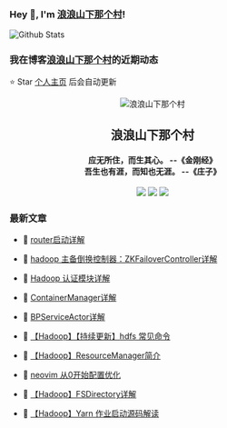 ### Hey 👋, I'm [浪浪山下那个村](https://blog.zeekling.cn)! 

![Github Stats](https://github-readme-stats-zeekling.vercel.app/api?username=zeekling&show_icons=true) 

### 我在博客[浪浪山下那个村](https://blog.zeekling.cn)的近期动态
⭐️ Star [个人主页](https://github.com/zeekling) 后会自动更新

<p align="center"><img alt="浪浪山下那个村" src="https://pan.zeekling.cn/zeekling/blog/logo.th.png"></p><h2 align="center"> 浪浪山下那个村 </h2>

<h4 align="center">应无所住，而生其心。 --《金刚经》<br>吾生也有涯，而知也无涯。 --《庄子》</h4>
<p align="center"><a title="浪浪山下那个村" target="_blank" href="https://github.com/zeekling/zeekling"><img src="https://img.shields.io/github/last-commit/zeekling/zeekling.svg?style=flat-square&color=FF9900"></a>
<a title="GitHub repo size in bytes" target="_blank" href="https://github.com/zeekling/zeekling"><img src="https://img.shields.io/github/repo-size/zeekling/zeekling.svg?style=flat-square"></a>
<a title="Hits" target="_blank" href="https://github.com/zeekling/hits"><img src="https://hits.b3log.org/zeekling/zeekling.svg"></a></p>

### 最新文章

* 📝 [router启动详解](https://blog.zeekling.cn/articles/2024/10/10/1728489800030.html) 
 
* 📝 [hadoop 主备倒换控制器：ZKFailoverController详解](https://blog.zeekling.cn/articles/2024/09/22/1727020126114.html) 
 
* 📝 [Hadoop 认证模块详解](https://blog.zeekling.cn/articles/2024/09/01/1725189985754.html) 
 
* 📝 [ContainerManager详解](https://blog.zeekling.cn/articles/2024/08/01/1722441976767.html) 
 
* 📝 [BPServiceActor详解](https://blog.zeekling.cn/articles/2024/07/21/1721572490580.html) 
 
* 📝 [【Hadoop】【持续更新】hdfs 常见命令](https://blog.zeekling.cn/articles/2023/11/29/1701269553962.html) 
 
* 📝 [【Hadoop】ResourceManager简介](https://blog.zeekling.cn/articles/2023/11/25/1700923678066.html) 
 
* 📝 [neovim 从0开始配置优化](https://blog.zeekling.cn/articles/2024/06/09/1717863829147.html) 
 
* 📝 [【Hadoop】FSDirectory详解](https://blog.zeekling.cn/articles/2024/03/31/1711889420931.html) 
 
* 📝 [【Hadoop】Yarn 作业启动源码解读](https://blog.zeekling.cn/articles/2023/12/07/1701960975977.html) 
 




